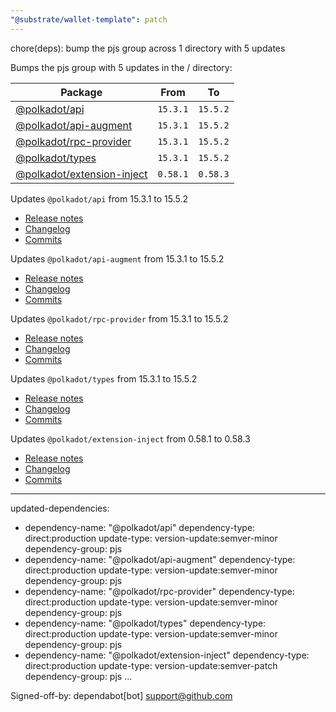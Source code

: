 ```yaml
---
"@substrate/wallet-template": patch
---
```


chore(deps): bump the pjs group across 1 directory with 5 updates

Bumps the pjs group with 5 updates in the / directory:

| Package | From | To |
| --- | --- | --- |
| [@polkadot/api](https://github.com/polkadot-js/api/tree/HEAD/packages/api) | `15.3.1` | `15.5.2` |
| [@polkadot/api-augment](https://github.com/polkadot-js/api/tree/HEAD/packages/api-augment) | `15.3.1` | `15.5.2` |
| [@polkadot/rpc-provider](https://github.com/polkadot-js/api/tree/HEAD/packages/rpc-provider) | `15.3.1` | `15.5.2` |
| [@polkadot/types](https://github.com/polkadot-js/api/tree/HEAD/packages/types) | `15.3.1` | `15.5.2` |
| [@polkadot/extension-inject](https://github.com/polkadot-js/extension/tree/HEAD/packages/extension-inject) | `0.58.1` | `0.58.3` |



Updates `@polkadot/api` from 15.3.1 to 15.5.2
- [Release notes](https://github.com/polkadot-js/api/releases)
- [Changelog](https://github.com/polkadot-js/api/blob/master/CHANGELOG.md)
- [Commits](https://github.com/polkadot-js/api/commits/v15.5.2/packages/api)

Updates `@polkadot/api-augment` from 15.3.1 to 15.5.2
- [Release notes](https://github.com/polkadot-js/api/releases)
- [Changelog](https://github.com/polkadot-js/api/blob/master/CHANGELOG.md)
- [Commits](https://github.com/polkadot-js/api/commits/v15.5.2/packages/api-augment)

Updates `@polkadot/rpc-provider` from 15.3.1 to 15.5.2
- [Release notes](https://github.com/polkadot-js/api/releases)
- [Changelog](https://github.com/polkadot-js/api/blob/master/CHANGELOG.md)
- [Commits](https://github.com/polkadot-js/api/commits/v15.5.2/packages/rpc-provider)

Updates `@polkadot/types` from 15.3.1 to 15.5.2
- [Release notes](https://github.com/polkadot-js/api/releases)
- [Changelog](https://github.com/polkadot-js/api/blob/master/CHANGELOG.md)
- [Commits](https://github.com/polkadot-js/api/commits/v15.5.2/packages/types)

Updates `@polkadot/extension-inject` from 0.58.1 to 0.58.3
- [Release notes](https://github.com/polkadot-js/extension/releases)
- [Changelog](https://github.com/polkadot-js/extension/blob/master/CHANGELOG.md)
- [Commits](https://github.com/polkadot-js/extension/commits/v0.58.3/packages/extension-inject)

---
updated-dependencies:
- dependency-name: "@polkadot/api"
  dependency-type: direct:production
  update-type: version-update:semver-minor
  dependency-group: pjs
- dependency-name: "@polkadot/api-augment"
  dependency-type: direct:production
  update-type: version-update:semver-minor
  dependency-group: pjs
- dependency-name: "@polkadot/rpc-provider"
  dependency-type: direct:production
  update-type: version-update:semver-minor
  dependency-group: pjs
- dependency-name: "@polkadot/types"
  dependency-type: direct:production
  update-type: version-update:semver-minor
  dependency-group: pjs
- dependency-name: "@polkadot/extension-inject"
  dependency-type: direct:production
  update-type: version-update:semver-patch
  dependency-group: pjs
...

Signed-off-by: dependabot[bot] <support@github.com>
